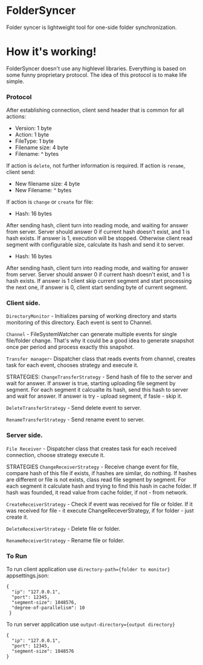 # FolderSyncer

Folder syncer is lightweight tool for one-side folder synchronization.

# How it's working!

FolderSyncer doesn't use any highlevel libraries. Everything is based on some funny proprietary protocol. The idea of this protocol is to make life simple.

### Protocol
After establishing connection, client send header that is common for all actions:

- Version: 1 byte
- Action: 1 byte
- FileType: 1 byte
- Filename size: 4 byte
- Filename: ^ bytes

If action is `delete`, not further information is required.
If action is `rename`, client send:

- New filename size: 4 byte
- New Filename: ^ bytes

If action is `change` or `create` for file:

- Hash: 16 bytes

After sending hash, client turn into reading mode, and waiting for answer from server.
Server should answer 0 if current hash doesn't exist, and 1 is hash exists.
If answer is 1, execution will be stopped. Otherwise client read segment with configurable size, calculate its hash and send it to server.

- Hash: 16 bytes

After sending hash, client turn into reading mode, and waiting for answer from server.
Server should answer 0 if current hash doesn't exist, and 1 is hash exists.
If answer is 1 client skip current segment and start processing the next one, if answer is 0, client start sending byte of current segment.

### Client side.
`DirectoryMonitor` - Initializes parsing of working directory and starts monitoring of this directory. Each event is sent to Channel.

`Channel` - FileSystemWatcher can generate multiple events for single file/folder change. That's why it could be a good idea to generate snapshot once per period and process exactly this snapshot.

`Transfer manager`- Dispatcher class that reads events from channel, creates task for each event, chooses strategy and execute it.

STRATEGIES:
`ChangeTransferStrategy` - Send hash of file to the server and wait for answer. If answer is true, starting uploading file segment by segment. For each segment it calcualte its hash, send this hash to server and wait for answer. If answer is try - upload segment, if fasle - skip it.

`DeleteTransferStrategy` - Send delete event to server.

`RenameTransferStrategy` - Send rename event to server.

### Server side.
`File Receiver` - Dispatcher class that creates task for each received connection, choose strategy execute it.

STRATEGIES
`ChangeReceiverStrategy` - Receive change event for file, compare hash of this file if exists, if hashes are similar, do nothing. If hashes are different or file is not exists, class read file segment by segment. For each segment it calculate hash and trying to find this hash in cache folder. If hash was founded, it read value from cache folder, if not - from network.

`CreateReceiverStrategy` - Check if event was received for file or folder. If it was received for file - it execute ChangeReceverStrategy, if for folder - just create it.

`DeleteReceiverStrategy` - Delete file or folder.

`RenameReceiverStrategy` - Rename file or folder.

### To Run
To run client application use `directory-path={folder to monitor}`
appsettings.json:
```
{
  "ip": "127.0.0.1",
  "port": 12345,
  "segment-size": 1048576,
  "degree-of-parallelism": 10
 }
```

To run server application use `output-directory={output directory}`

```
{
  "ip": "127.0.0.1",
  "port": 12345,
  "segment-size": 1048576
}
```

